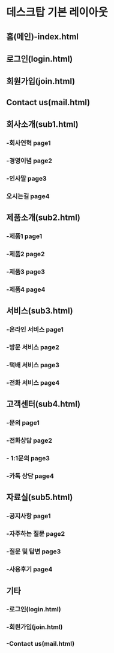 # 데스크탑 기본 레이아웃

## 홈(메인)-index.html

## 로그인(login.html)			
## 회원가입(join.html)			
## Contact us(mail.html)


## 회사소개(sub1.html)
### -회사연혁  page1
### -경영이념  page2
### -인사말  page3
### 오시는길  page4

## 제품소개(sub2.html)
### -제품1  page1
### -제품2  page2
### -제품3  page3
### -제품4  page4

## 서비스(sub3.html)	
### -온라인 서비스 page1
### -방문 서비스  page2
### -택배 서비스  page3
### -전화 서비스  page4

## 고객센터(sub4.html)
### -문의  page1
### -전화상담  page2
### - 1:1문의  page3
### -카톡 상담  page4

## 자료실(sub5.html)
### -공지사항  page1
### -자주하는 질문  page2
### -질문 및 답변  page3
### -사용후기  page4

## 기타
### -로그인(login.html)
### -회원가입(join.html)
### -Contact us(mail.html)